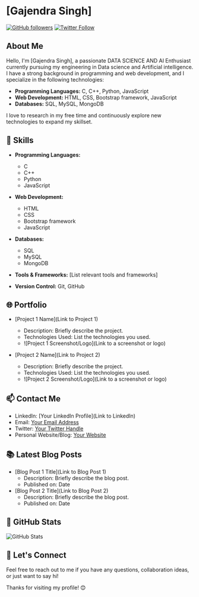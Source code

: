 # [Gajendra Singh]

[![GitHub followers](https://img.shields.io/github/followers/your-username?style=social)](https://github.com/GithubGajendra)
[![Twitter Follow](https://img.shields.io/twitter/follow/your-twitter-handle?style=social)](https://twitter.com/withgds)

## About Me

Hello, I'm [Gajendra Singh], a passionate DATA SCIENCE AND AI Enthusiast currently pursuing my engineering in Data science and Artificial intelligence. I have a strong background in programming and web development, and I specialize in the following technologies:

- **Programming Languages:** C, C++, Python, JavaScript
- **Web Development:** HTML, CSS, Bootstrap framework, JavaScript
- **Databases:** SQL, MySQL, MongoDB

I love to research in my free time and continuously explore new technologies to expand my skillset.

## 🔧 Skills

- **Programming Languages:**
  - C
  - C++
  - Python
  - JavaScript

- **Web Development:**
  - HTML
  - CSS
  - Bootstrap framework
  - JavaScript

- **Databases:**
  - SQL
  - MySQL
  - MongoDB

- **Tools & Frameworks:** [List relevant tools and frameworks]
- **Version Control:** Git, GitHub

## 🌐 Portfolio

- [Project 1 Name](Link to Project 1)
  - Description: Briefly describe the project.
  - Technologies Used: List the technologies you used.
  - ![Project 1 Screenshot/Logo](Link to a screenshot or logo)

- [Project 2 Name](Link to Project 2)
  - Description: Briefly describe the project.
  - Technologies Used: List the technologies you used.
  - ![Project 2 Screenshot/Logo](Link to a screenshot or logo)

## 📫 Contact Me

- LinkedIn: [Your LinkedIn Profile](Link to LinkedIn)
- Email: [Your Email Address](mailto:youremail@example.com)
- Twitter: [Your Twitter Handle](https://twitter.com/your-twitter-handle)
- Personal Website/Blog: [Your Website](https://yourwebsite.com)

## 📚 Latest Blog Posts

- [Blog Post 1 Title](Link to Blog Post 1)
  - Description: Briefly describe the blog post.
  - Published on: Date
- [Blog Post 2 Title](Link to Blog Post 2)
  - Description: Briefly describe the blog post.
  - Published on: Date

## 🚀 GitHub Stats

![GitHub Stats](https://github-readme-stats.vercel.app/api?username=your-username&show_icons=true&theme=dark)

## 🤝 Let's Connect

Feel free to reach out to me if you have any questions, collaboration ideas, or just want to say hi!

Thanks for visiting my profile! 😊
